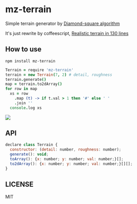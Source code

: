 # mz-terrain

Simple terrain generator by [Diamond-square algorithm](http://en.wikipedia.org/wiki/Diamond-square_algorithm "Diamond-square algorithm - Wikipedia, the free encyclopedia")

It's just rewrite by coffeescript, [Realistic terrain in 130 lines](http://www.playfuljs.com/realistic-terrain-in-130-lines/ "Realistic terrain in 130 lines")

## How to use

```
npm install mz-terrain
```

```coffee
Terrain = require 'mz-terrain'
terrain = new Terrain(7, 2) # detail, roughness
terrain.generate()
map = terrain.to2dArray()
for row in map
  xs = row
    .map (t) -> if t.val > 1 then '#' else ' '
    .join ''
  console.log xs
```

![](http://i.gyazo.com/fa53c6c9d3850b1dbe6e46a7416aa080.png)

## API

```javascript
declare class Terrain {
  constructor: (detail: number, roughness: number);
  generate(): void;
  toArray(): {x: number; y: number; val: number;}[];
  to2dArray(): {x: number; y: number; val: number;}[][];
}
```

## LICENSE

MIT
